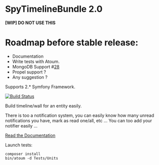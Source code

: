 SpyTimelineBundle 2.0
=====================

**[WIP] DO NOT USE THIS**

Roadmap before stable release:
==============================

- Documentation
- Write tests with Atoum.
- MongoDB Support #[28](https://github.com/stephpy/TimelineBundle/issues/28)
- Propel support ?
- Any suggestion ?


Supports 2.* Symfony Framework.

[![Build Status](https://secure.travis-ci.org/stephpy/TimelineBundle.png)](http://travis-ci.org/stephpy/TimelineBundle)

Build timeline/wall for an entity easily.

There is too a notification system, you can easily know how many unread notifications you have, mark as read one/all, etc ... You can too add your notifier easily ...

[Read the Documentation](https://github.com/stephpy/TimelineBundle/blob/master/Resources/doc/index.markdown)

Launch tests:

```
composer install
bin/atoum -d Tests/Units
```
